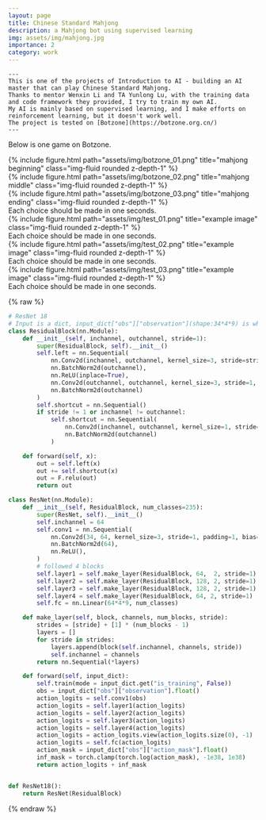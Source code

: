 ```yaml
---
layout: page
title: Chinese Standard Mahjong
description: a Mahjong bot using supervised learning
img: assets/img/mahjong.jpg
importance: 2
category: work
---
```


    ---
    This is one of the projects of Introduction to AI - building an AI master that can play Chinese Standard Mahjong.
    Thanks to mentor Wenxin Li and TA Yunlong Lu, with the training data and code framework they provided, I try to train my own AI.
    My AI is mainly based on supervised learning, and I make efforts on reinforcement learning, but it doesn't work well.
    The project is tested on [Botzone](https://botzone.org.cn/)
    ---

Below is one game on Botzone.
<div class="row">
    <div class="col-sm mt-3 mt-md-0">
        {% include figure.html path="assets/img/botzone_01.png" title="mahjong beginning" class="img-fluid rounded z-depth-1" %}
    </div>
    <div class="col-sm mt-3 mt-md-0">
        {% include figure.html path="assets/img/botzone_02.png" title="mahjong middle" class="img-fluid rounded z-depth-1" %}
    </div>
    <div class="col-sm mt-3 mt-md-0">
        {% include figure.html path="assets/img/botzone_03.png" title="mahjong ending" class="img-fluid rounded z-depth-1" %}
    </div>
</div>
<div class="caption">
    Each choice should be made in one seconds.
</div>

<div class="row">
    <div class="col-sm mt-3 mt-md-0">
        {% include figure.html path="assets/img/test_01.png" title="example image" class="img-fluid rounded z-depth-1" %}
    </div>
</div>
<div class="caption">
    Each choice should be made in one seconds.
</div>

<div class="row">
    <div class="col-sm mt-3 mt-md-0">
        {% include figure.html path="assets/img/test_02.png" title="example image" class="img-fluid rounded z-depth-1" %}
    </div>
</div>
<div class="caption">
    Each choice should be made in one seconds.
</div>

<div class="row">
    <div class="col-sm mt-3 mt-md-0">
        {% include figure.html path="assets/img/test_03.png" title="example image" class="img-fluid rounded z-depth-1" %}
    </div>
</div>
<div class="caption">
    Each choice should be made in one seconds.
</div>

{% raw %}

```python
# ResNet 18
# Input is a dict, input_dict["obs"]["observation"](shape:34*4*9) is what we need
class ResidualBlock(nn.Module):
    def __init__(self, inchannel, outchannel, stride=1):
        super(ResidualBlock, self).__init__()
        self.left = nn.Sequential(
            nn.Conv2d(inchannel, outchannel, kernel_size=3, stride=stride, padding=1, bias=False),
            nn.BatchNorm2d(outchannel),
            nn.ReLU(inplace=True),
            nn.Conv2d(outchannel, outchannel, kernel_size=3, stride=1, padding=1, bias=False),
            nn.BatchNorm2d(outchannel)
        )
        self.shortcut = nn.Sequential()
        if stride != 1 or inchannel != outchannel:
            self.shortcut = nn.Sequential(
                nn.Conv2d(inchannel, outchannel, kernel_size=1, stride=stride, bias=False),
                nn.BatchNorm2d(outchannel)
            )

    def forward(self, x):
        out = self.left(x)
        out += self.shortcut(x)
        out = F.relu(out)
        return out

class ResNet(nn.Module):
    def __init__(self, ResidualBlock, num_classes=235):
        super(ResNet, self).__init__()
        self.inchannel = 64
        self.conv1 = nn.Sequential(
            nn.Conv2d(34, 64, kernel_size=3, stride=1, padding=1, bias=False),
            nn.BatchNorm2d(64),
            nn.ReLU(),
        )
        # followed 4 blocks
        self.layer1 = self.make_layer(ResidualBlock, 64,  2, stride=1)
        self.layer2 = self.make_layer(ResidualBlock, 128, 2, stride=1)
        self.layer3 = self.make_layer(ResidualBlock, 128, 2, stride=1)
        self.layer4 = self.make_layer(ResidualBlock, 64, 2, stride=1)
        self.fc = nn.Linear(64*4*9, num_classes)

    def make_layer(self, block, channels, num_blocks, stride):
        strides = [stride] + [1] * (num_blocks - 1)
        layers = []
        for stride in strides:
            layers.append(block(self.inchannel, channels, stride))
            self.inchannel = channels
        return nn.Sequential(*layers)

    def forward(self, input_dict):
        self.train(mode = input_dict.get("is_training", False))
        obs = input_dict["obs"]["observation"].float()
        action_logits = self.conv1(obs)
        action_logits = self.layer1(action_logits)
        action_logits = self.layer2(action_logits)
        action_logits = self.layer3(action_logits)
        action_logits = self.layer4(action_logits)
        action_logits = action_logits.view(action_logits.size(0), -1)
        action_logits = self.fc(action_logits)
        action_mask = input_dict["obs"]["action_mask"].float()
        inf_mask = torch.clamp(torch.log(action_mask), -1e38, 1e38)
        return action_logits + inf_mask


def ResNet18():
    return ResNet(ResidualBlock)
```

{% endraw %}